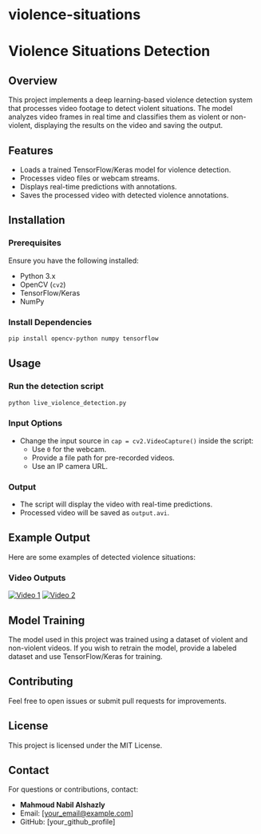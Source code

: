 # violence-situations

# Violence Situations Detection

## Overview
This project implements a deep learning-based violence detection system that processes video footage to detect violent situations. The model analyzes video frames in real time and classifies them as violent or non-violent, displaying the results on the video and saving the output.

## Features
- Loads a trained TensorFlow/Keras model for violence detection.
- Processes video files or webcam streams.
- Displays real-time predictions with annotations.
- Saves the processed video with detected violence annotations.

## Installation
### Prerequisites
Ensure you have the following installed:
- Python 3.x
- OpenCV (`cv2`)
- TensorFlow/Keras
- NumPy

### Install Dependencies
```sh
pip install opencv-python numpy tensorflow
```

## Usage
### Run the detection script
```sh
python live_violence_detection.py
```

### Input Options
- Change the input source in `cap = cv2.VideoCapture()` inside the script:
  - Use `0` for the webcam.
  - Provide a file path for pre-recorded videos.
  - Use an IP camera URL.

### Output
- The script will display the video with real-time predictions.
- Processed video will be saved as `output.avi`.

## Example Output
Here are some examples of detected violence situations:

### Video Outputs
[![Video 1](videos/output1.gif)](videos/output1.mp4)
[![Video 2](videos/output2.gif)](videos/output2.mp4)

## Model Training
The model used in this project was trained using a dataset of violent and non-violent videos. If you wish to retrain the model, provide a labeled dataset and use TensorFlow/Keras for training.

## Contributing
Feel free to open issues or submit pull requests for improvements.

## License
This project is licensed under the MIT License.

## Contact
For questions or contributions, contact:
- **Mahmoud Nabil Alshazly**
- Email: [your_email@example.com]
- GitHub: [your_github_profile]

